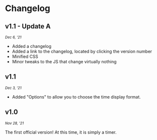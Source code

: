 # Changelog
## v1.1 - Update A
<i title="2021-12-03T03:06:54Z"><small>Dec 6, '21</small></i>
* Added a changelog
* Added a link to the changelog, located by clicking the version number
* Minified CSS
* Minor tweaks to the JS that change virtually nothing

## v1.1
<i title="2021-12-03T03:06:54Z"><small>Dec 3, '21</small></i>
* Added "Options" to allow you to choose the time display format.

## v1.0
<i title="2021-11-29T03:43:21Z"><small>Nov 28, '21</small></i>
<p>The first official version! At this time, it is simply a timer.</p>